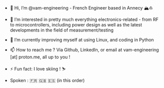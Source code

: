 - 👋 Hi, I’m @vam-engineering - French Engineer based in Annecy 🏔️⛵
- 👀 I’m interested in pretty much everything electronics-related - from RF to microcontrollers, including power design as well as the latest developments in the field of measurement/testing
- 🌱 I’m currently improving myself at using Linux, and coding in Python
- 📫 How to reach me ? Via Github, LinkedIn, or email at vam-engineering [at] proton.me, all up to you ! 
- ⚡ Fun fact: I love skiing ! ⛷️

- Spoken : 🇫🇷 :uk: :es: (in this order) 
